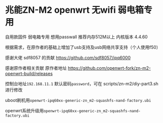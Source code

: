 # 兆能ZN-M2 openwrt 无wifi 弱电箱专用
自用款固件 弱电箱专用 想用passwall 推荐内存512M以上 内核版本 4.4.60

根据需求，在原作者的基础上增加了usb支持及usb网络共享支持（个人使用f50）

感谢大佬 sdf8057 的贡献 https://github.com/sdf8057/ipq6000

感谢原作者相关贡献 原作者地址 https://github.com/openwrt-fork/zn-m2-openwrt-build/releases

控制台地址`192.168.11.1` 默认密码`password`，可在 scripts/zn-m2/diy-part3.sh 进行修改

uboot刷机用`openwrt-ipq60xx-generic-zn_m2-squashfs-nand-factory.ubi`

openwrt系统升级用`openwrt-ipq60xx-generic-zn_m2-squashfs-nand-factory.ubi`


